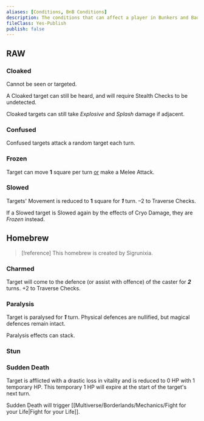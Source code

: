 ```yaml
---
aliases: [Conditions, BnB Conditions]
description: The conditions that can affect a player in Bunkers and Badasses
fileClass: Yes-Publish
publish: false
---
```


## RAW

### Cloaked

Cannot be seen or targeted. 

A Cloaked target can still be heard, and will require Stealth Checks to be undetected. 

Cloaked targets can still take *Explosive* and *Splash* damage if adjacent.

### Confused

Confused targets attack a random target each turn.

### Frozen

Target can move **1** square per turn <u>or</u> make a Melee Attack.

### Slowed

Targets' Movement is reduced to **1** square for ***1*** turn. –2 to Traverse Checks. 

If a Slowed target is Slowed again by the effects of Cryo Damage, they are *Frozen* instead.

## Homebrew

> [!reference] This homebrew is created by Sigrunixia.

### Charmed

Target will come to the defence (or assist with offence) of the caster for ***2*** turns. +2 to Traverse Checks. 

### Paralysis

Target is paralysed for ***1*** turn. Physical defences are nullified, but magical defences remain intact. 

Paralysis effects can stack. 

### Stun



### Sudden Death

Target is afflicted with a drastic loss in vitality and is reduced to 0 HP with 1 temporary HP. This temporary 1 HP will expire at the start of the target's next turn. 

Sudden Death will trigger [[Multiverse/Borderlands/Mechanics/Fight for your Life|Fight for your Life]].

